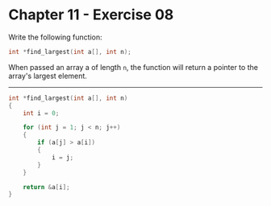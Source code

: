 # Chapter 11 - Exercise 08

Write the following function:

```C
int *find_largest(int a[], int n);
```

When passed an array a of length `n`, the function will return a pointer to the
array's largest element.


---

```C
int *find_largest(int a[], int n)
{
    int i = 0;

    for (int j = 1; j < n; j++)
    {
        if (a[j] > a[i])
        {
            i = j;
        }
    }

    return &a[i];
}
```
